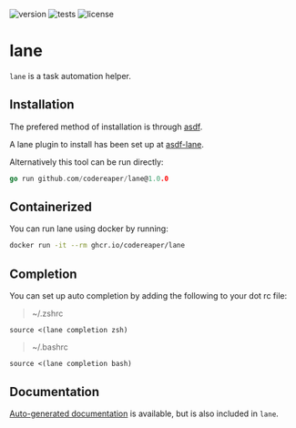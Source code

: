 ![version](https://img.shields.io/github/v/release/CodeReaper/lane)
![tests](https://github.com/CodeReaper/lane/actions/workflows/tests.yaml/badge.svg)
![license](https://img.shields.io/github/license/CodeReaper/lane.svg)

# lane

`lane` is a task automation helper.

## Installation

The prefered method of installation is through [asdf](http://asdf-vm.com/).

A lane plugin to install has been set up at [asdf-lane](https://github.com/CodeReaper/asdf-lane).

Alternatively this tool can be run directly:
```go
go run github.com/codereaper/lane@1.0.0
```

## Containerized

You can run lane using docker by running:
```sh
docker run -it --rm ghcr.io/codereaper/lane
```

## Completion

You can set up auto completion by adding the following to your dot rc file:

> ~/.zshrc
```
source <(lane completion zsh)
```

> ~/.bashrc
```
source <(lane completion bash)
```

## Documentation

[Auto-generated documentation](docs/generated/lane.md) is available, but is also included in `lane`.
